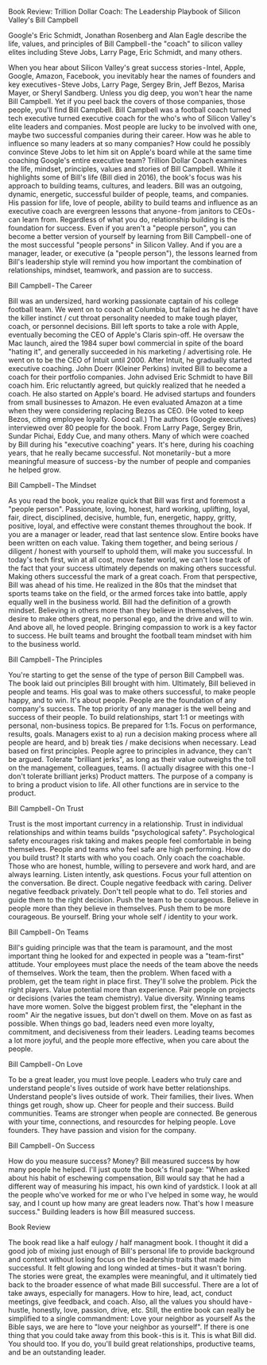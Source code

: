 Book Review: Trillion Dollar Coach: The Leadership Playbook of Silicon Valley's Bill Campbell

Google's Eric Schmidt, Jonathan Rosenberg and Alan Eagle describe the life, values, and principles of Bill Campbell - the "coach" to silicon valley elites including Steve Jobs, Larry Page, Eric Schmidt, and many others.

When you hear about Silicon Valley's great success stories - Intel, Apple, Google, Amazon, Facebook, you inevitably hear the names of founders and key executives - Steve Jobs, Larry Page, Sergey Brin, Jeff Bezos, Marisa Mayer, or Sheryl Sandberg.
Unless you dig deep, you won't hear the name Bill Campbell. Yet if you peel back the covers of those companies, those people, you'll find Bill Campbell. Bill Campbell was a football coach turned tech executive turned executive coach for the who's who of Silicon Valley's elite leaders and companies.
Most people are lucky to be involved with one, maybe two successful companies during their career. How was he able to influence so many leaders at so many companies? How could he possibly convince Steve Jobs to let him sit on Apple's board while at the same time coaching Google's entire executive team?
Trillion Dollar Coach examines the life, mindset, principles, values and stories of Bill Campbell. While it highlights some of Bill's life (Bill died in 2016), the book's focus was his approach to building teams, cultures, and leaders. Bill was an outgoing, dynamic, energetic, successful builder of people, teams, and companies.
His passion for life, love of people, ability to build teams and influence as an executive coach are evergreen lessons that anyone - from janitors to CEOs - can learn from. Regardless of what you do, relationship building is the foundation for success. Even if you aren't a "people person", you can become a better version of yourself by learning from Bill Campbell - one of the most successful "people persons" in Silicon Valley.
And if you are a manager, leader, or executive (a "people person"), the lessons learned from Bill's leadership style will remind you how important the combination of relationships, mindset, teamwork, and passion are to success.

Bill Campbell - The Career

Bill was an undersized, hard working passionate captain of his college football team. We went on to coach at Columbia, but failed as he didn't have the killer instinct / cut throat personality needed to make tough player, coach, or personnel decisions.
Bill left sports to take a role with Apple, eventually becoming the CEO of Apple's Claris spin-off. He oversaw the Mac launch, aired the 1984 super bowl commercial in spite of the board "hating it", and generally succeeded in his marketing / advertising role. He went on to be the CEO of Intuit until 2000.
After Intuit, he gradually started executive coaching. John Doerr (Kleiner Perkins) invited Bill to become a coach for their portfolio companies. John advised Eric Schmidt to have Bill coach him. Eric reluctantly agreed, but quickly realized that he needed a coach.
He also started on Apple's board. He advised startups and founders from small businesses to Amazon. He even evaluated Amazon at a time when they were considering replacing Bezos as CEO. (He voted to keep Bezos, citing employee loyalty. Good call.)
The authors (Google executives) interviewed over 80 people for the book. From Larry Page, Sergey Brin, Sundar Pichai, Eddy Cue, and many others. Many of which were coached by Bill during his "executive coaching" years.
It's here, during his coaching years, that he really became successful. Not monetarily - but a more meaningful measure of success - by the number of people and companies he helped grow.

Bill Campbell - The Mindset

As you read the book, you realize quick that Bill was first and foremost a "people person". Passionate, loving, honest, hard working, uplifting, loyal, fair, direct, disciplined, decisive, humble, fun, energetic, happy, gritty, positive, loyal, and effective were constant themes throughout the book. If you are a manager or leader, read that last sentence slow. Entire books have been written on each value. Taking them together, and being serious / diligent / honest with yourself to uphold them, will make you successful.
In today's tech first, win at all cost, move faster world, we can't lose track of the fact that your success ultimately depends on making others successful. Making others successful the mark of a great coach. From that perspective, Bill was ahead of his time. He realized in the 80s that the mindset that sports teams take on the field, or the armed forces take into battle, apply equally well in the business world.
Bill had the definition of a growth mindset. Believing in others more than they believe in themselves, the desire to make others great, no personal ego, and the drive and will to win.
And above all, he loved people. Bringing compassion to work is a key factor to success. He built teams and brought the football team mindset with him to the business world.

Bill Campbell - The Principles

You're starting to get the sense of the type of person Bill Campbell was. The book laid out principles Bill brought with him. Ultimately, Bill believed in people and teams. His goal was to make others successful, to make people happy, and to win.
It's about people. People are the foundation of any company's success.
The top priority of any manager is the well being and success of their people.
To build relationships, start 1:1 or meetings with personal, non-business topics.
Be prepared for 1:1s. Focus on performance, results, goals.
Managers exist to a) run a decision making process where all people are heard, and b) break ties / make decisions when necessary.
Lead based on first principles. People agree to principles in advance, they can't be argued.
Tolerate "brilliant jerks", as long as their value outweighs the toll on the management, colleagues, teams. (I actually disagree with this one - I don't tolerate brilliant jerks)
Product matters. The purpose of a company is to bring a product vision to life. All other functions are in service to the product.

Bill Campbell - On Trust

Trust is the most important currency in a relationship. Trust in individual relationships and within teams builds "psychological safety". Psychological safety encourages risk taking and makes people feel comfortable in being themselves. People and teams who feel safe are high performing.
How do you build trust?
It starts with who you coach. Only coach the coachable. Those who are honest, humble, willing to persevere and work hard, and are always learning.
Listen intently, ask questions. Focus your full attention on the conversation.
Be direct. Couple negative feedback with caring. Deliver negative feedback privately.
Don't tell people what to do. Tell stories and guide them to the right decision.
Push the team to be courageous. Believe in people more than they believe in themselves. Push them to be more courageous.
Be yourself. Bring your whole self / identity to your work.

Bill Campbell - On Teams

Bill's guiding principle was that the team is paramount, and the most important thing he looked for and expected in people was a "team-first" attitude. Your employees must place the needs of the team above the needs of themselves.
Work the team, then the problem. When faced with a problem, get the team right in place first. They'll solve the problem.
Pick the right players. Value potential more than experience.
Pair people on projects or decisions (varies the team chemistry).
Value diversity. Winning teams have more women.
Solve the biggest problem first, the "elephant in the room"
Air the negative issues, but don't dwell on them. Move on as fast as possible.
When things go bad, leaders need even more loyalty, commitment, and decisiveness from their leaders.
Leading teams becomes a lot more joyful, and the people more effective, when you care about the people.

Bill Campbell - On Love

To be a great leader, you must love people. Leaders who truly care and understand people's lives outside of work have better relationships.
Understand people's lives outside of work. Their families, their lives. When things get rough, show up.
Cheer for people and their success.
Build communities. Teams are stronger when people are connected.
Be generous with your time, connections, and resourcdes for helping people.
Love founders. They have passion and vision for the company.

Bill Campbell - On Success

How do you measure success? Money? Bill measured success by how many people he helped. I'll just quote the book's final page:
"When asked about his habit of eschewing compensation, Bill would say that he had a different way of measuring his impact, his own kind of yardstick. I look at all the people who've worked for me or who I've helped in some way, he would say, and I count up how many are great leaders now. That's how I measure success."
Building leaders is how Bill measured success.

Book Review

The book read like a half eulogy / half managment book. I thought it did a good job of mixing just enough of Bill's personal life to provide background and context without losing focus on the leadership traits that made him successful. It felt glowing and long winded at times - but it wasn't boring. The stories were great, the examples were meaningful, and it ultimately tied back to the broader essence of what made Bill successful.
There are a lot of take aways, especially for managers. How to hire, lead, act, conduct meetings, give feedback, and coach. Also, all the values you should have - hustle, honestly, love, passion, drive, etc.
Still, the entire book can really be simplified to a single commandment:
Love your neighbor as yourself
As the Bible says, we are here to "love your neighbor as yourself". If there is one thing that you could take away from this book - this is it. This is what Bill did. You should too. If you do, you'll build great relationships, productive teams, and be an outstanding leader.